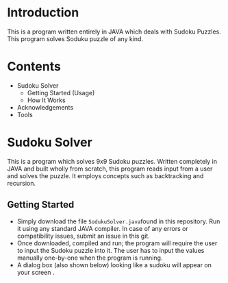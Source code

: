 # Introduction
This is a program written entirely in JAVA which deals with Sudoku Puzzles. This program solves Soduku puzzle of any kind.
# Contents
* Sudoku Solver
  - Getting Started (Usage)
  - How It Works
* Acknowledgements
* Tools
# Sudoku Solver
This is a program which solves 9x9 Sudoku puzzles. Written completely in JAVA and built wholly from scratch, this program reads input  from a user  and solves the puzzle. It employs concepts such as backtracking and recursion.
## Getting Started
 - Simply download the  file `SodukuSolver.java`found in this repository. Run it using any standard JAVA compiler. In case of any errors or compatibility issues,          submit an issue in this git.
 -  Once downloaded, compiled and run; the program will require the user to input the Sudoku puzzle into it. The user has to input the values manually one-by-one when     the program is running.
 -  A dialog box (also shown below) looking like a sudoku will appear on your screen . 
    
    

